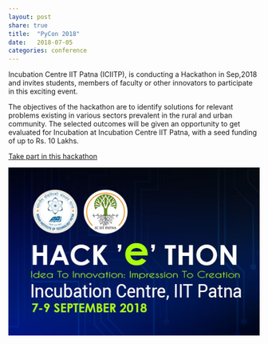 ```yaml
---
layout: post
share: true
title:  "PyCon 2018"
date:   2018-07-05
categories: conference
---
```




Incubation Centre IIT Patna (ICIITP), is conducting a Hackathon in Sep,2018 and invites students, members of faculty or other innovators to participate in this exciting event.

The objectives of the hackathon are to identify solutions for relevant problems existing in various sectors prevalent in the rural and urban community. The selected outcomes will be given an opportunity to get evaluated for Incubation at Incubation Centre IIT Patna, with a seed funding of up to Rs. 10 Lakhs.

[Take part in this hackathon](https://innovate.mygov.in/iitp/)

![Poster for hackethon](/images/hacke.jpg)
